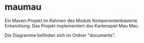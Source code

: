 # maumau

Ein Maven-Projekt im Rahmen des Moduls Komponentenbasierte Entwicklung. Das Projekt implementiert das Kartenspiel Mau Mau.

Die Diagramme befinden sich im Ordner "documents".
